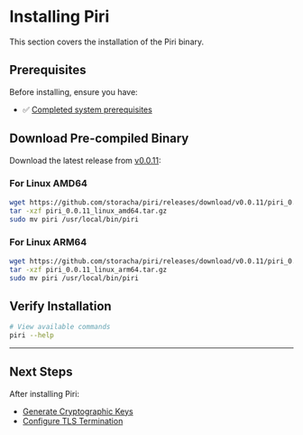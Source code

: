 # Installing Piri

This section covers the installation of the Piri binary.

## Prerequisites

Before installing, ensure you have:
- ✅ [Completed system prerequisites](./prerequisites.md)

## Download Pre-compiled Binary

Download the latest release from [v0.0.11](https://github.com/storacha/piri/releases/tag/v0.0.11):

### For Linux AMD64
```bash
wget https://github.com/storacha/piri/releases/download/v0.0.11/piri_0.0.11_linux_amd64.tar.gz
tar -xzf piri_0.0.11_linux_amd64.tar.gz
sudo mv piri /usr/local/bin/piri
```

### For Linux ARM64
```bash
wget https://github.com/storacha/piri/releases/download/v0.0.11/piri_0.0.11_linux_arm64.tar.gz
tar -xzf piri_0.0.11_linux_arm64.tar.gz
sudo mv piri /usr/local/bin/piri
```

## Verify Installation

```bash
# View available commands
piri --help
```

---

## Next Steps

After installing Piri:
- [Generate Cryptographic Keys](./key-generation.md)
- [Configure TLS Termination](./tls-termination.md)